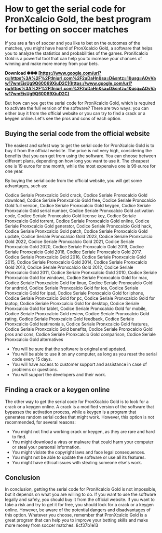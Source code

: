 
 
# How to get the serial code for PronXcalcio Gold, the best program for betting on soccer matches
 
If you are a fan of soccer and you like to bet on the outcomes of the matches, you might have heard of PronXcalcio Gold, a software that helps you to analyze the statistics and probabilities of the games. PronXcalcio Gold is a powerful tool that can help you to increase your chances of winning and make more money from your bets.
 
**Download ✺✺✺ [https://www.google.com/url?q=https%3A%2F%2Ftlniurl.com%2F2uDaHn&sa=D&sntz=1&usg=AOvVaw17wmEisUg9Q60069XiuD2C](https://www.google.com/url?q=https%3A%2F%2Ftlniurl.com%2F2uDaHn&sa=D&sntz=1&usg=AOvVaw17wmEisUg9Q60069XiuD2C)**


 
But how can you get the serial code for PronXcalcio Gold, which is required to activate the full version of the software? There are two ways: you can either buy it from the official website or you can try to find a crack or a keygen online. Let's see the pros and cons of each option.
 
## Buying the serial code from the official website
 
The easiest and safest way to get the serial code for PronXcalcio Gold is to buy it from the official website. The price is not very high, considering the benefits that you can get from using the software. You can choose between different plans, depending on how long you want to use it. The cheapest one is 19 euros for one month, while the most expensive one is 99 euros for one year.
 
By buying the serial code from the official website, you will get some advantages, such as:
 
Codice Seriale Pronxcalcio Gold crack,  Codice Seriale Pronxcalcio Gold download,  Codice Seriale Pronxcalcio Gold free,  Codice Seriale Pronxcalcio Gold full version,  Codice Seriale Pronxcalcio Gold keygen,  Codice Seriale Pronxcalcio Gold serial number,  Codice Seriale Pronxcalcio Gold activation code,  Codice Seriale Pronxcalcio Gold license key,  Codice Seriale Pronxcalcio Gold torrent,  Codice Seriale Pronxcalcio Gold online,  Codice Seriale Pronxcalcio Gold generator,  Codice Seriale Pronxcalcio Gold hack,  Codice Seriale Pronxcalcio Gold patch,  Codice Seriale Pronxcalcio Gold update,  Codice Seriale Pronxcalcio Gold 2023,  Codice Seriale Pronxcalcio Gold 2022,  Codice Seriale Pronxcalcio Gold 2021,  Codice Seriale Pronxcalcio Gold 2020,  Codice Seriale Pronxcalcio Gold 2019,  Codice Seriale Pronxcalcio Gold 2018,  Codice Seriale Pronxcalcio Gold 2017,  Codice Seriale Pronxcalcio Gold 2016,  Codice Seriale Pronxcalcio Gold 2015,  Codice Seriale Pronxcalcio Gold 2014,  Codice Seriale Pronxcalcio Gold 2013,  Codice Seriale Pronxcalcio Gold 2012,  Codice Seriale Pronxcalcio Gold 2011,  Codice Seriale Pronxcalcio Gold 2010,  Codice Seriale Pronxcalcio Gold for windows,  Codice Seriale Pronxcalcio Gold for mac,  Codice Seriale Pronxcalcio Gold for linux,  Codice Seriale Pronxcalcio Gold for android,  Codice Seriale Pronxcalcio Gold for ios,  Codice Seriale Pronxcalcio Gold for ipad,  Codice Seriale Pronxcalcio Gold for iphone,  Codice Seriale Pronxcalcio Gold for pc,  Codice Seriale Pronxcalcio Gold for laptop,  Codice Seriale Pronxcalcio Gold for desktop,  Codice Seriale Pronxcalcio Gold for tablet,  Codice Seriale Pronxcalcio Gold for mobile,  Codice Seriale Pronxcalcio Gold review,  Codice Seriale Pronxcalcio Gold rating,  Codice Seriale Pronxcalcio Gold feedback,  Codice Seriale Pronxcalcio Gold testimonials,  Codice Seriale Pronxcalcio Gold features,  Codice Seriale Pronxcalcio Gold benefits,  Codice Seriale Pronxcalcio Gold pros and cons,  Codice Seriale Pronxcalcio Gold comparison,  Codice Seriale Pronxcalcio Gold alternatives
 
- You will be sure that the software is original and updated.
- You will be able to use it on any computer, as long as you reset the serial code every 15 days.
- You will have access to customer support and assistance in case of problems or questions.
- You will support the developers and their work.

## Finding a crack or a keygen online
 
The other way to get the serial code for PronXcalcio Gold is to look for a crack or a keygen online. A crack is a modified version of the software that bypasses the activation process, while a keygen is a program that generates random serial codes that might work. However, this option is not recommended, for several reasons:

- You might not find a working crack or keygen, as they are rare and hard to find.
- You might download a virus or malware that could harm your computer or steal your personal information.
- You might violate the copyright laws and face legal consequences.
- You might not be able to update the software or use all its features.
- You might have ethical issues with stealing someone else's work.

## Conclusion
 
In conclusion, getting the serial code for PronXcalcio Gold is not impossible, but it depends on what you are willing to do. If you want to use the software legally and safely, you should buy it from the official website. If you want to take a risk and try to get it for free, you should look for a crack or a keygen online. However, be aware of the potential dangers and disadvantages of this option. Whatever you choose, remember that PronXcalcio Gold is a great program that can help you to improve your betting skills and make more money from soccer matches.
 8cf37b1e13
 
